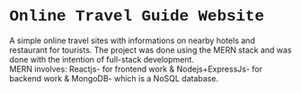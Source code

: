 <div><h1 class="has-medium-font-size"> <b style="font-family:courier;"> Online Travel Guide Website
</b></h1>
  <p class="space">
     A simple online travel sites with informations on nearby hotels and restaurant for tourists. The project was done using the MERN stack and was done with the intention of full-stack development.<br> 
MERN involves: Reactjs- for frontend work & Nodejs+ExpressJs- for backend work & MongoDB- which is a NoSQL database.
  </p>
</div>
